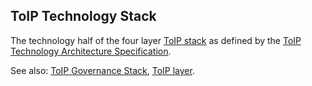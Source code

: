 ## ToIP Technology Stack

<p class="c8"><span>The technology half of the four layer </span><span class="c2"><a class="c3" href="#h.wms58fgdch9m">ToIP stack</a></span><span>&nbsp;as defined by the </span><span class="c2"><a class="c3" href="#h.bjv9ltwjbiqm">ToIP Technology Architecture Specification</a></span><span class="c0">.</span></p><p class="c8"><span>See also: </span><span class="c2"><a class="c3" href="#h.ciwa0pidrb2e">ToIP Governance Stack</a></span><span>, </span><span class="c2"><a class="c3" href="#h.k5gg61txum2c">ToIP layer</a></span><span>.</span></p>


